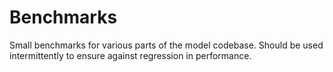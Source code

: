 # Benchmarks

Small benchmarks for various parts of the model codebase. Should be used intermittently to ensure against regression 
in performance.